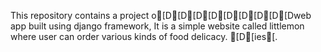 This repository contains a project o[D[D[D[D[D[D[D[D[Dweb app built using django framework, It is a simple website called littlemon where user can order various kinds of food delicacy. [D[ies[.
